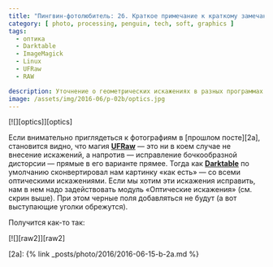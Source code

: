 ```yaml
---
title: "Пингвин-фотолюбитель: 2б. Краткое примечание к краткому замечанию"
category: [ photo, processing, penguin, tech, soft, graphics ]
tags:
  - оптика
  - Darktable
  - ImageMagick
  - Linux
  - UFRaw
  - RAW

description: Уточнение о геометрических искажениях в разных программах
image: /assets/img/2016-06/p-02b/optics.jpg
---
```

<div class="center-box">
[![][optics]][optics]
</div>

Если внимательно приглядеться к фотографиям в [прошлом посте][2a], становится видно, что магия **[UFRaw][ufraw]** —
это ни в коем случае не внесение искажений, а напротив — исправление бочкообразной дисторсии — прямые в его варианте
прямее. Тогда как **[Darktable][darktable]** по умолчанию сконвертировал нам картинку «как есть» — со всеми оптическими
искажениями. Если мы хотим эти искажения исправить, нам в нем надо задействовать модуль «Оптические искажения»
(см. скрин выше). При этом черные поля добавляться не будут (а вот выступающие уголки обрежутся).

<!--more-->

Получится как-то так:

<div class="center-box">
[![][raw2]][raw2]
</div>



[ufraw]: http://ufraw.sourceforge.net/
[darktable]: https://www.darktable.org/

[2a]: {% link _posts/photo/2016/2016-06-15-b-2a.md %}

[optics]: /assets/img/2016-06/p-02b/optics.jpg
[raw2]: /assets/img/2016-06/p-02b/raw2.jpg
